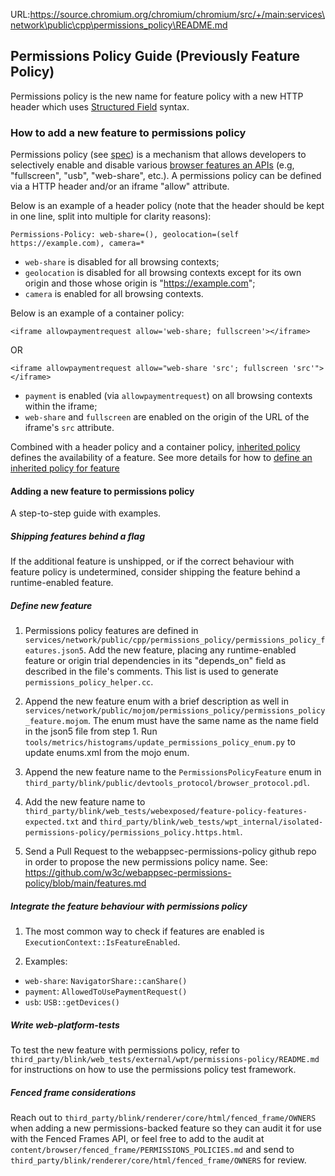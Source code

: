 URL:https://source.chromium.org/chromium/chromium/src/+/main:services\network\public\cpp\permissions_policy\README.md
## Permissions Policy Guide (Previously Feature Policy)
Permissions policy is the new name for feature policy with a new HTTP header which uses
[Structured Field](https://www.rfc-editor.org/rfc/rfc9651) syntax.

### How to add a new feature to permissions policy

Permissions policy (see [spec](https://w3c.github.io/webappsec-permissions-policy/)) is a
mechanism that allows developers to selectively enable and disable various
[browser features an
APIs](https://cs.chromium.org/chromium/src/third_party/blink/public/mojom/feature_policy/feature_policy.mojom)
(e.g, "fullscreen", "usb", "web-share", etc.). A permissions policy can be defined
via a HTTP header and/or an iframe "allow" attribute.

Below is an example of a header policy (note that the header should be kept in
one line, split into multiple for clarity reasons):

    Permissions-Policy: web-share=(), geolocation=(self https://example.com), camera=*

- `web-share` is disabled for all browsing contexts;
- `geolocation` is disabled for all browsing contexts except for its own
  origin and those whose origin is "https://example.com";
- `camera` is enabled for all browsing contexts.

Below is an example of a container policy:

    <iframe allowpaymentrequest allow='web-share; fullscreen'></iframe>

OR

    <iframe allowpaymentrequest allow="web-share 'src'; fullscreen 'src'"></iframe>


- `payment` is enabled (via `allowpaymentrequest`) on all browsing contexts
 within the iframe;
- `web-share` and `fullscreen` are enabled on the origin of the URL of the
  iframe's `src` attribute.

Combined with a header policy and a container policy, [inherited
policy](https://w3c.github.io/webappsec-permissions-policy/#inherited-policy) defines the
availability of a feature.
See more details for how to [define an inherited policy for
feature](https://w3c.github.io/webappsec-permissions-policy/#define-inherited-policy)

#### Adding a new feature to permissions policy
A step-to-step guide with examples.

##### Shipping features behind a flag
If the additional feature is unshipped, or if the correct behaviour with feature
policy is undetermined, consider shipping the feature behind a runtime-enabled feature.

##### Define new feature
1. Permissions policy features are defined in
`services/network/public/cpp/permissions_policy/permissions_policy_features.json5`. Add the new feature,
placing any runtime-enabled feature or origin trial dependencies in its "depends_on" field as
described in the file's comments. This list is used to generate `permissions_policy_helper.cc`.

2. Append the new feature enum with a brief description as well in
`services/network/public/mojom/permissions_policy/permissions_policy_feature.mojom`.
The enum must have the same name as the name field in the json5 file from step 1.
Run `tools/metrics/histograms/update_permissions_policy_enum.py`
to update enums.xml from the mojo enum.

3. Append the new feature name to the `PermissionsPolicyFeature` enum in
`third_party/blink/public/devtools_protocol/browser_protocol.pdl`.

4. Add the new feature name to `third_party/blink/web_tests/webexposed/feature-policy-features-expected.txt`
and `third_party/blink/web_tests/wpt_internal/isolated-permissions-policy/permissions_policy.https.html`.

5. Send a Pull Request to the webappsec-permissions-policy github repo
in order to propose the new permissions policy name.
See: https://github.com/w3c/webappsec-permissions-policy/blob/main/features.md

##### Integrate the feature behaviour with permissions policy
1. The most common way to check if features are enabled is `ExecutionContext::IsFeatureEnabled`.

2. Examples:
- `web-share`: `NavigatorShare::canShare()`
- `payment`: `AllowedToUsePaymentRequest()`
- `usb`: `USB::getDevices()`

##### Write web-platform-tests
To test the new feature with permissions policy, refer to
`third_party/blink/web_tests/external/wpt/permissions-policy/README.md` for
instructions on how to use the permissions policy test framework.

##### Fenced frame considerations

Reach out to `third_party/blink/renderer/core/html/fenced_frame/OWNERS` when
adding a new permissions-backed feature so they can audit it for use with the
Fenced Frames API, or feel free to add to the audit at
`content/browser/fenced_frame/PERMISSIONS_POLICIES.md` and send to
`third_party/blink/renderer/core/html/fenced_frame/OWNERS` for review.
